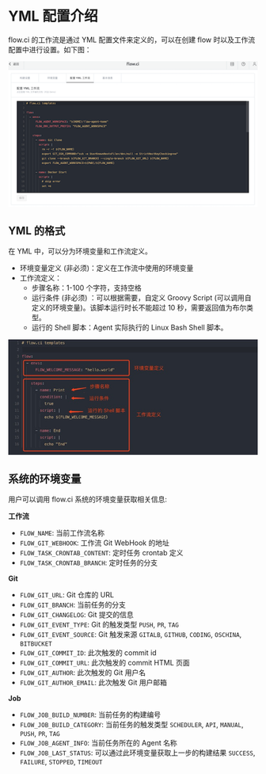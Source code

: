 # YML 配置介绍

flow.ci 的工作流是通过 YML 配置文件来定义的，可以在创建 flow 时以及工作流配置中进行设置。如下图：

![配置工作流](images/config_yml.png)

## YML 的格式
在 YML 中，可以分为环境变量和工作流定义。

- 环境变量定义 (非必须)：定义在工作流中使用的环境变量
- 工作流定义：
	- 步骤名称：1-100 个字符，支持空格
	- 运行条件 (非必须) ：可以根据需要，自定义 Groovy Script (可以调用自定义的环境变量)。该脚本运行时长不能超过 10 秒，需要返回值为布尔类型。
	- 运行的 Shell 脚本：Agent 实际执行的 Linux Bash Shell 脚本。

![YML 格式](images/yml_desc.jpg)

## 系统的环境变量

用户可以调用 flow.ci 系统的环境变量获取相关信息:

**工作流**

- `FLOW_NAME`: 当前工作流名称
- `FLOW_GIT_WEBHOOK`: 工作流 Git WebHook 的地址
- `FLOW_TASK_CRONTAB_CONTENT`: 定时任务 crontab 定义
- `FLOW_TASK_CRONTAB_BRANCH`: 定时任务的分支

**Git**

- `FLOW_GIT_URL`:  Git 仓库的 URL
- `FLOW_GIT_BRANCH`: 当前任务的分支
- `FLOW_GIT_CHANGELOG`: Git 提交的信息
- `FLOW_GIT_EVENT_TYPE`:  Git 的触发类型 `PUSH`, `PR`, `TAG`
- `FLOW_GIT_EVENT_SOURCE`: Git 触发来源 `GITALB`, `GITHUB`, `CODING`, `OSCHINA`, `BITBUCKET`
- `FLOW_GIT_COMMIT_ID`: 此次触发的 commit id
- `FLOW_GIT_COMMIT_URL`: 此次触发的 commit HTML 页面
- `FLOW_GIT_AUTHOR`: 此次触发的 Git 用户名
- `FLOW_GIT_AUTHOR_EMAIL`: 此次触发 Git 用户邮箱

**Job**

- `FLOW_JOB_BUILD_NUMBER`: 当前任务的构建编号
- `FLOW_JOB_BUILD_CATEGORY`:  当前任务的触发类型 `SCHEDULER`, `API`, `MANUAL`, `PUSH`, `PR`, `TAG`
- `FLOW_JOB_AGENT_INFO`: 当前任务所在的 Agent 名称
- `FLOW_JOB_LAST_STATUS`: 可以通过此环境变量获取上一步的构建结果 `SUCCESS`, `FAILURE`, `STOPPED`, `TIMEOUT`